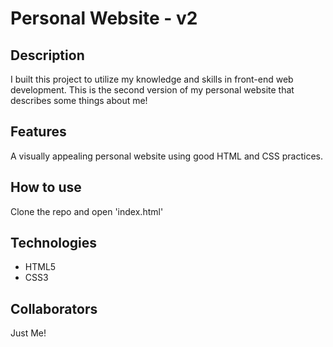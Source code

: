 # Personal Website - v2

## Description
I built this project to utilize my knowledge and skills in front-end web development.
This is the second version of my personal website that describes some things about me!

## Features
A visually appealing personal website using good HTML and CSS practices.

## How to use
Clone the repo and open 'index.html'

## Technologies
- HTML5
- CSS3

## Collaborators
Just Me!
